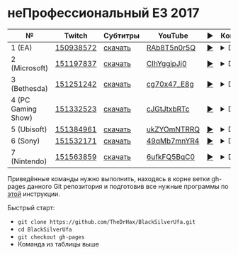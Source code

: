 # неПрофессиональный E3 2017

| № | Twitch | Субтитры | YouTube | ▶ | Команда |
| --- | --- | --- | --- | --- | --- |
| 1 (EA) | [150938572](https://www.twitch.tv/videos/150938572) | [скачать](../chats/v150938572.ass) | [RAb8T5n0r5Q](https://www.youtube.com/watch?v=RAb8T5n0r5Q) | [▶](../src/player.html?v=RAb8T5n0r5Q&s=150938572) | <details>`mpv --sub-file chats/v150938572.ass ytdl://RAb8T5n0r5Q`</details> |
| 2 (Microsoft) | [151197837](https://www.twitch.tv/videos/151197837) | [скачать](../chats/v151197837.ass) | [CIhYggjpJj0](https://www.youtube.com/watch?v=CIhYggjpJj0) | [▶](../src/player.html?v=CIhYggjpJj0&s=151197837) | <details>`mpv --sub-file chats/v151197837.ass ytdl://CIhYggjpJj0`</details> |
| 3 (Bethesda) | [151251242](https://www.twitch.tv/videos/151251242) | [скачать](../chats/v151251242.ass) | [cg70x47_E8g](https://www.youtube.com/watch?v=cg70x47_E8g) | [▶](../src/player.html?v=cg70x47_E8g&s=151251242) | <details>`mpv --sub-file chats/v151251242.ass ytdl://cg70x47_E8g`</details> |
| 4 (PC Gaming Show) | [151332523](https://www.twitch.tv/videos/151332523) | [скачать](../chats/v151332523.ass) | [cJGtJtxbRTc](https://www.youtube.com/watch?v=cJGtJtxbRTc) | [▶](../src/player.html?v=cJGtJtxbRTc&s=151332523) | <details>`mpv --sub-file chats/v151332523.ass ytdl://cJGtJtxbRTc`</details> |
| 5 (Ubisoft) | [151384961](https://www.twitch.tv/videos/151384961) | [скачать](../chats/v151384961.ass) | [ukZYOmNTRRQ](https://www.youtube.com/watch?v=ukZYOmNTRRQ) | [▶](../src/player.html?v=ukZYOmNTRRQ&s=151384961) | <details>`mpv --sub-file chats/v151384961.ass ytdl://ukZYOmNTRRQ`</details> |
| 6 (Sony) | [151532171](https://www.twitch.tv/videos/151532171) | [скачать](../chats/v151532171.ass) | [49qMb7mnYR4](https://www.youtube.com/watch?v=49qMb7mnYR4) | [▶](../src/player.html?v=49qMb7mnYR4&s=151532171) | <details>`mpv --sub-file chats/v151532171.ass ytdl://49qMb7mnYR4`</details> |
| 7 (Nintendo) | [151563859](https://www.twitch.tv/videos/151563859) | [скачать](../chats/v151563859.ass) | [6ufkFQ5BqC0](https://www.youtube.com/watch?v=6ufkFQ5BqC0) | [▶](../src/player.html?v=6ufkFQ5BqC0&s=151563859) | <details>`mpv --sub-file chats/v151563859.ass ytdl://6ufkFQ5BqC0`</details> |

Приведённые команды нужно выполнить, находясь в корне ветки gh-pages данного Git репозитория и подготовив все нужные программы по [этой](../tutorials/watch-online.md) инструкции.

Быстрый старт:
* `git clone https://github.com/TheDrHax/BlackSilverUfa.git`
* `cd BlackSilverUfa`
* `git checkout gh-pages`
* Команда из таблицы выше

